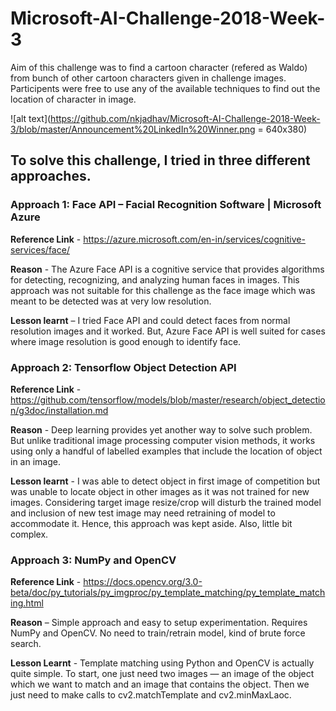 # Microsoft-AI-Challenge-2018-Week-3

Aim of this challenge was to find a cartoon character (refered as Waldo) from bunch of other cartoon characters given in challenge images. Participents were free to use any of the available techniques to find out the location of character in image.


![alt text](https://github.com/nkjadhav/Microsoft-AI-Challenge-2018-Week-3/blob/master/Announcement%20LinkedIn%20Winner.png = 640x380)

      

## To solve this challenge, I tried in three different approaches.

### Approach 1: Face API – Facial Recognition Software | Microsoft Azure
__Reference Link__ - https://azure.microsoft.com/en-in/services/cognitive-services/face/

__Reason__ - The Azure Face API is a cognitive service that provides algorithms for detecting, recognizing, and analyzing human faces in images. This approach was not suitable for this challenge as the face image which was meant to be detected was at very low resolution.

__Lesson learnt__ – I tried Face API and could detect faces from normal resolution images and it worked. But, Azure Face API is well suited for cases where image resolution is good enough to identify face. 


### Approach 2: Tensorflow Object Detection API
__Reference Link__ - https://github.com/tensorflow/models/blob/master/research/object_detection/g3doc/installation.md

__Reason__ - Deep learning provides yet another way to solve such problem. But unlike traditional image processing computer vision methods, it works using only a handful of labelled examples that include the location of object in an image.

__Lesson learnt__ - I was able to detect object in first image of competition but was unable to locate object in other images as it was not trained for new images. Considering target image resize/crop will disturb the trained model and inclusion of new test image may need retraining of model to accommodate it. Hence, this approach was kept aside. Also, little bit complex.


### Approach 3: NumPy and OpenCV
__Reference Link__ - https://docs.opencv.org/3.0-beta/doc/py_tutorials/py_imgproc/py_template_matching/py_template_matching.html

__Reason__ – Simple approach and easy to setup experimentation. Requires NumPy and OpenCV. No need to train/retrain model, kind of brute force search.

__Lesson Learnt__ - Template matching using Python and OpenCV is actually quite simple. To start, one just need two images — an image of the object which we want to match and an image that contains the object. Then we just need to make calls to cv2.matchTemplate and cv2.minMaxLaoc.
